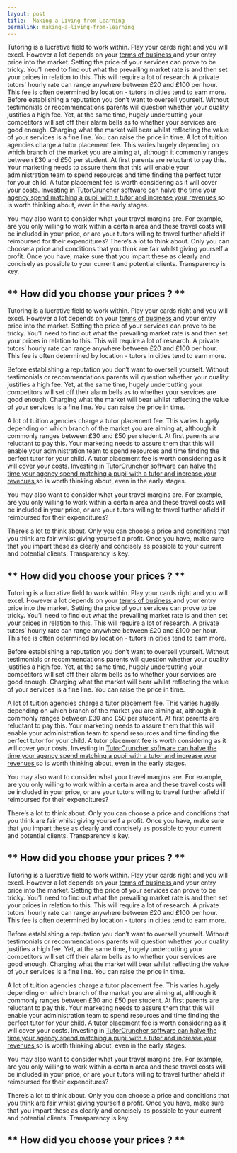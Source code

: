 ```yaml
---
layout: post
title:  Making a Living from Learning
permalink: making-a-living-from-learning
---
```

Tutoring is a lucrative field to work within. Play your cards right and you
will excel. However a lot depends on your [ terms of business
](http://www.businessdictionary.com/definition/terms-and-conditions.html) and
your entry price into the market. Setting the price of your services can prove
to be tricky. You’ll need to find out what the prevailing market rate is and
then set your prices in relation to this. This will require a lot of research.
A private tutors’ hourly rate can range anywhere between £20 and £100 per
hour. This fee is often determined by location - tutors in cities tend to earn
more. Before establishing a reputation you don’t want to oversell yourself.
Without testimonials or recommendations parents will question whether your
quality justifies a high fee. Yet, at the same time, hugely undercutting your
competitors will set off their alarm bells as to whether your services are
good enough. Charging what the market will bear whilst reflecting the value of
your services is a fine line. You can raise the price in time. A lot of
tuition agencies charge a tutor placement fee. This varies hugely depending on
which branch of the market you are aiming at, although it commonly ranges
between £30 and £50 per student. At first parents are reluctant to pay this.
Your marketing needs to assure them that this will enable your administration
team to spend resources and time finding the perfect tutor for your child. A
tutor placement fee is worth considering as it will cover your costs.
Investing in [ TutorCruncher software can halve the time your agency spend
matching a pupil with a tutor and increase your revenues
](https://tutorcruncher.com/features.html) so is worth thinking about, even in
the early stages.

You may also want to consider what your travel margins are. For example, are
you only willing to work within a certain area and these travel costs will be
included in your price, or are your tutors willing to travel further afield if
reimbursed for their expenditures? There’s a lot to think about. Only you can
choose a price and conditions that you think are fair whilst giving yourself a
profit. Once you have, make sure that you impart these as clearly and
concisely as possible to your current and potential clients. Transparency is
key.

##

##  ** How did you choose your prices ? **

Tutoring is a lucrative field to work within. Play your cards right and you
will excel. However a lot depends on your [ terms of business
](http://www.businessdictionary.com/definition/terms-and-conditions.html) and
your entry price into the market. Setting the price of your services can prove
to be tricky. You’ll need to find out what the prevailing market rate is and
then set your prices in relation to this. This will require a lot of research.
A private tutors’ hourly rate can range anywhere between £20 and £100 per
hour. This fee is often determined by location - tutors in cities tend to earn
more.

Before establishing a reputation you don’t want to oversell yourself. Without
testimonials or recommendations parents will question whether your quality
justifies a high fee. Yet, at the same time, hugely undercutting your
competitors will set off their alarm bells as to whether your services are
good enough. Charging what the market will bear whilst reflecting the value of
your services is a fine line. You can raise the price in time.

A lot of tuition agencies charge a tutor placement fee. This varies hugely
depending on which branch of the market you are aiming at, although it
commonly ranges between £30 and £50 per student. At first parents are
reluctant to pay this. Your marketing needs to assure them that this will
enable your administration team to spend resources and time finding the
perfect tutor for your child. A tutor placement fee is worth considering as it
will cover your costs. Investing in [ TutorCruncher software can halve the
time your agency spend matching a pupil with a tutor and increase your
revenues ](https://tutorcruncher.com/features.html) so is worth thinking
about, even in the early stages.

You may also want to consider what your travel margins are. For example, are
you only willing to work within a certain area and these travel costs will be
included in your price, or are your tutors willing to travel further afield if
reimbursed for their expenditures?

There’s a lot to think about. Only you can choose a price and conditions that
you think are fair whilst giving yourself a profit. Once you have, make sure
that you impart these as clearly and concisely as possible to your current and
potential clients. Transparency is key.

##

##  ** How did you choose your prices ? **

Tutoring is a lucrative field to work within. Play your cards right and you
will excel. However a lot depends on your [ terms of business
](http://www.businessdictionary.com/definition/terms-and-conditions.html) and
your entry price into the market. Setting the price of your services can prove
to be tricky. You’ll need to find out what the prevailing market rate is and
then set your prices in relation to this. This will require a lot of research.
A private tutors’ hourly rate can range anywhere between £20 and £100 per
hour. This fee is often determined by location - tutors in cities tend to earn
more.

Before establishing a reputation you don’t want to oversell yourself. Without
testimonials or recommendations parents will question whether your quality
justifies a high fee. Yet, at the same time, hugely undercutting your
competitors will set off their alarm bells as to whether your services are
good enough. Charging what the market will bear whilst reflecting the value of
your services is a fine line. You can raise the price in time.

A lot of tuition agencies charge a tutor placement fee. This varies hugely
depending on which branch of the market you are aiming at, although it
commonly ranges between £30 and £50 per student. At first parents are
reluctant to pay this. Your marketing needs to assure them that this will
enable your administration team to spend resources and time finding the
perfect tutor for your child. A tutor placement fee is worth considering as it
will cover your costs. Investing in [ TutorCruncher software can halve the
time your agency spend matching a pupil with a tutor and increase your
revenues ](https://tutorcruncher.com/features.html) so is worth thinking
about, even in the early stages.

You may also want to consider what your travel margins are. For example, are
you only willing to work within a certain area and these travel costs will be
included in your price, or are your tutors willing to travel further afield if
reimbursed for their expenditures?

There’s a lot to think about. Only you can choose a price and conditions that
you think are fair whilst giving yourself a profit. Once you have, make sure
that you impart these as clearly and concisely as possible to your current and
potential clients. Transparency is key.

##

##  ** How did you choose your prices ? **

Tutoring is a lucrative field to work within. Play your cards right and you
will excel. However a lot depends on your [ terms of business
](http://www.businessdictionary.com/definition/terms-and-conditions.html) and
your entry price into the market. Setting the price of your services can prove
to be tricky. You’ll need to find out what the prevailing market rate is and
then set your prices in relation to this. This will require a lot of research.
A private tutors’ hourly rate can range anywhere between £20 and £100 per
hour. This fee is often determined by location - tutors in cities tend to earn
more.

Before establishing a reputation you don’t want to oversell yourself. Without
testimonials or recommendations parents will question whether your quality
justifies a high fee. Yet, at the same time, hugely undercutting your
competitors will set off their alarm bells as to whether your services are
good enough. Charging what the market will bear whilst reflecting the value of
your services is a fine line. You can raise the price in time.

A lot of tuition agencies charge a tutor placement fee. This varies hugely
depending on which branch of the market you are aiming at, although it
commonly ranges between £30 and £50 per student. At first parents are
reluctant to pay this. Your marketing needs to assure them that this will
enable your administration team to spend resources and time finding the
perfect tutor for your child. A tutor placement fee is worth considering as it
will cover your costs. Investing in [ TutorCruncher software can halve the
time your agency spend matching a pupil with a tutor and increase your
revenues ](https://tutorcruncher.com/features.html) so is worth thinking
about, even in the early stages.

You may also want to consider what your travel margins are. For example, are
you only willing to work within a certain area and these travel costs will be
included in your price, or are your tutors willing to travel further afield if
reimbursed for their expenditures?

There’s a lot to think about. Only you can choose a price and conditions that
you think are fair whilst giving yourself a profit. Once you have, make sure
that you impart these as clearly and concisely as possible to your current and
potential clients. Transparency is key.

##

##  ** How did you choose your prices ? **
